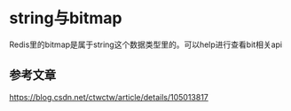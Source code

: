 
# string与bitmap
Redis里的bitmap是属于string这个数据类型里的。可以help进行查看bit相关api


## 参考文章
https://blog.csdn.net/ctwctw/article/details/105013817
